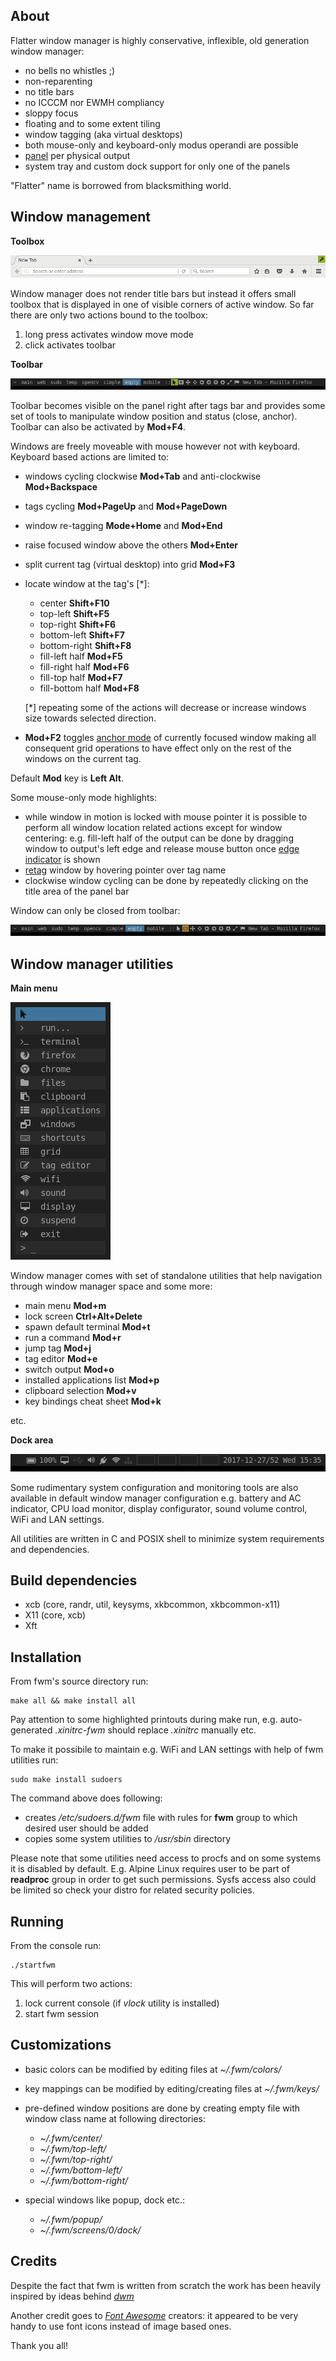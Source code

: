 About
-----

Flatter window manager is highly conservative, inflexible, old generation
window manager:

* no bells no whistles ;)
* non-reparenting
* no title bars
* no ICCCM nor EWMH compliancy
* sloppy focus
* floating and to some extent tiling
* window tagging (aka virtual desktops)
* both mouse-only and keyboard-only modus operandi are possible
* [panel](screenshots/panel.png) per physical output
* system tray and custom dock support for only one of the panels

"Flatter" name is borrowed from blacksmithing world.

Window management
-----------------

__Toolbox__

![toolbox](screenshots/toolbox.png)

Window manager does not render title bars but instead it offers small toolbox
that is displayed in one of visible corners of active window. So far there are
only two actions bound to the toolbox:

1) long press activates window move mode
2) click activates toolbar

__Toolbar__

![toolbar](screenshots/toolbar.png)

Toolbar becomes visible on the panel right after tags bar and provides some
set of tools to manipulate window position and status (close, anchor). Toolbar
can also be activated by __Mod+F4__.

Windows are freely moveable with mouse however not with keyboard. Keyboard
based actions are limited to:

* windows cycling clockwise __Mod+Tab__ and anti-clockwise __Mod+Backspace__
* tags cycling __Mod+PageUp__ and __Mod+PageDown__
* window re-tagging __Mode+Home__ and __Mod+End__
* raise focused window above the others __Mod+Enter__
* split current tag (virtual desktop) into grid __Mod+F3__
* locate window at the tag's [*]:
  - center __Shift+F10__
  - top-left __Shift+F5__
  - top-right __Shift+F6__
  - bottom-left __Shift+F7__
  - bottom-right __Shift+F8__
  - fill-left half __Mod+F5__
  - fill-right half __Mod+F6__
  - fill-top half __Mod+F7__
  - fill-bottom half __Mod+F8__

  [*] repeating some of the actions will decrease or increase windows size
      towards selected direction.
* __Mod+F2__ toggles [anchor mode](screenshots/anchor-mode.png) of currently
  focused window making all consequent grid operations to have effect only on
  the rest of the windows on the current tag.

Default __Mod__ key is __Left Alt__.

Some mouse-only mode highlights:

* while window in motion is locked with mouse pointer it is possible to
  perform all window location related actions except for window centering:
  e.g. fill-left half of the output can be done by dragging window to output's
  left edge and release mouse button once [edge indicator](screenshots/fill-left.png)
  is shown
* [retag](screenshots/retag.png) window by hovering pointer over tag name
* clockwise window cycling can be done by repeatedly clicking on the title area of
  the panel bar

Window can only be closed from toolbar:

![close-window](screenshots/close-window.png)

Window manager utilities
------------------------

__Main menu__

![main-menu](screenshots/main-menu.png)

Window manager comes with set of standalone utilities that help navigation
through window manager space and some more:

* main menu __Mod+m__
* lock screen __Ctrl+Alt+Delete__
* spawn default terminal __Mod+t__
* run a command __Mod+r__
* jump tag __Mod+j__
* tag editor __Mod+e__
* switch output __Mod+o__
* installed applications list __Mod+p__
* clipboard selection __Mod+v__
* key bindings cheat sheet __Mod+k__

etc.

__Dock area__

![dock-area](screenshots/dock-area.png)

Some rudimentary system configuration and monitoring tools are also available
in default window manager configuration e.g. battery and AC indicator, CPU load
monitor, display configurator, sound volume control, WiFi and LAN settings.

All utilities are written in C and POSIX shell to minimize system requirements
and dependencies.

Build dependencies
------------------

- xcb (core, randr, util, keysyms, xkbcommon, xkbcommon-x11)
- X11 (core, xcb)
- Xft

Installation
------------

From fwm's source directory run:

```
make all && make install all
```

Pay attention to some highlighted printouts during make run, e.g.
auto-generated _.xinitrc-fwm_ should replace _.xinitrc_ manually etc.

To make it possibile to maintain e.g. WiFi and LAN settings with help of fwm
utilities run:

```
sudo make install sudoers
```

The command above does following:

* creates _/etc/sudoers.d/fwm_ file with rules for __fwm__ group to which
  desired user should be added
* copies some system utilities to _/usr/sbin_ directory

Please note that some utilities need access to procfs and on some systems it
is disabled by default. E.g. Alpine Linux requires user to be part of
__readproc__ group in order to get such permissions. Sysfs access also could
be limited so check your distro for related security policies.

Running
-------

From the console run:

```
./startfwm
```

This will perform two actions:

1) lock current console (if _vlock_ utility is installed)
2) start fwm session

Customizations
--------------

* basic colors can be modified by editing files at _~/.fwm/colors/_
* key mappings can be modified by editing/creating files at _~/.fwm/keys/_
* pre-defined window positions are done by creating empty file with window
  class name at following directories:

  - _~/.fwm/center/_
  - _~/.fwm/top-left/_
  - _~/.fwm/top-right/_
  - _~/.fwm/bottom-left/_
  - _~/.fwm/bottom-right/_

* special windows like popup, dock etc.:

  - _~/.fwm/popup/_
  - _~/.fwm/screens/0/dock/_

Credits
-------

Despite the fact that fwm is written from scratch the work has been heavily
inspired by ideas behind [_dwm_](http://dwm.suckless.org/)

Another credit goes to [_Font Awesome_](http://fontawesome.io) creators: it
appeared to be very handy to use font icons instead of image based ones.

Thank you all!
